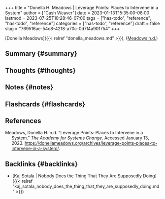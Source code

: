 +++
title = "Donella H. Meadows | Leverage Points: Places to Intervene in a System"
author = ["Cash Weaver"]
date = 2023-01-13T15:35:00-08:00
lastmod = 2023-07-25T10:28:46-07:00
tags = ["has-todo", "reference", "has-todo", "reference"]
categories = ["has-todo", "reference"]
draft = false
slug = "769516ae-54c8-4218-a70c-0d7f4a901754"
+++

[Donella Meadows]({{< relref "donella_meadows.md" >}}), (<a href="#citeproc_bib_item_1">Meadows n.d.</a>)


## Summary {#summary}


## Thoughts {#thoughts}


## Notes {#notes}


## Flashcards {#flashcards}

## References

<style>.csl-entry{text-indent: -1.5em; margin-left: 1.5em;}</style><div class="csl-bib-body">
  <div class="csl-entry"><a id="citeproc_bib_item_1"></a>Meadows, Donella H. n.d. “Leverage Points: Places to Intervene in a System.” <i>The Academy for Systems Change</i>. Accessed January 13, 2023. <a href="https://donellameadows.org/archives/leverage-points-places-to-intervene-in-a-system/">https://donellameadows.org/archives/leverage-points-places-to-intervene-in-a-system/</a>.</div>
</div>


## Backlinks {#backlinks}

-   [Kaj Sotala | Nobody Does the Thing That They Are Supposedly Doing]({{< relref "kaj_sotala_nobody_does_the_thing_that_they_are_supposedly_doing.md" >}})
